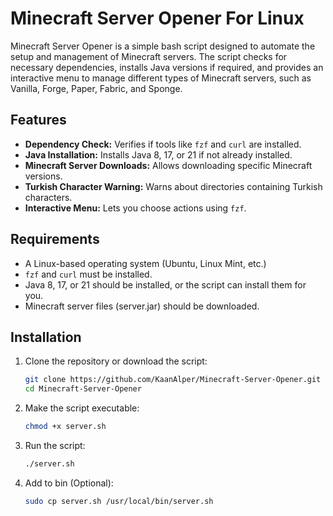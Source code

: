 # Minecraft Server Opener For Linux

Minecraft Server Opener is a simple bash script designed to automate the setup and management of Minecraft servers. The script checks for necessary dependencies, installs Java versions if required, and provides an interactive menu to manage different types of Minecraft servers, such as Vanilla, Forge, Paper, Fabric, and Sponge.

## Features

- **Dependency Check:** Verifies if tools like `fzf` and `curl` are installed.
- **Java Installation:** Installs Java 8, 17, or 21 if not already installed.
- **Minecraft Server Downloads:** Allows downloading specific Minecraft versions.
- **Turkish Character Warning:** Warns about directories containing Turkish characters.
- **Interactive Menu:** Lets you choose actions using `fzf`.

## Requirements

- A Linux-based operating system (Ubuntu, Linux Mint, etc.)
- `fzf` and `curl` must be installed.
- Java 8, 17, or 21 should be installed, or the script can install them for you.
- Minecraft server files (server.jar) should be downloaded.

## Installation

1. Clone the repository or download the script:

   ```bash
   git clone https://github.com/KaanAlper/Minecraft-Server-Opener.git
   cd Minecraft-Server-Opener
2. Make the script executable:

   ```bash
   chmod +x server.sh
3. Run the script:

   ```bash
   ./server.sh
4. Add to bin (Optional):

   ```bash
   sudo cp server.sh /usr/local/bin/server.sh
